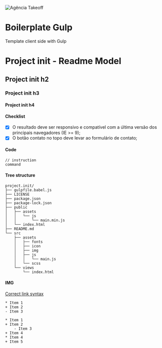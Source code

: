 ![Agência Takeoff](https://agenciatakeoff.com.br/img/logo_mail_tk.png)

# Boilerplate Gulp
Template client side with Gulp

# Project init - Readme Model

## Project init h2

### Project init h3

#### Project init h4

#### Checklist

- [x] O resultado deve ser responsivo e compatível com a última versão dos principais navegadores (IE >= 9);
- [x] O botão contato no topo deve levar ao formulário de contato;

#### Code

    // instruction
    command

#### Tree structure

    project.init/
    ├── gulpfile.babel.js
    ├── LICENSE
    ├── package.json
    ├── package-lock.json
    ├── public
    │   ├── assets
    │   │   └── js
    │   │       └── main.min.js
    │   └── index.html
    ├── README.md
    └── src
        ├── assets
        │   ├── fonts
        │   ├── icon
        │   ├── img
        │   ├── js
        │   │   └── main.js
        │   └── scss
        └── views
            └── index.html

#### IMG

[Correct link syntax](http://www.example.com/)

    * Item 1
    + Item 2
    - Item 3

    * Item 1
    + Item 2
        - Item 3
    + Item 4
    * Item 4
    + Item 5
